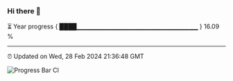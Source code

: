 ### Hi there 👋

⏳ Year progress { ████▁▁▁▁▁▁▁▁▁▁▁▁▁▁▁▁▁▁▁▁▁▁▁▁▁▁ } 16.09 %

---

⏰ Updated on Wed, 28 Feb 2024 21:36:48 GMT

![Progress Bar CI](https://github.com/IshwaranRudhara/GIT-ACTION/workflows/Progress%20Bar%20CI/badge.svg)
